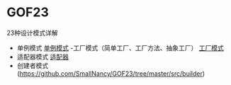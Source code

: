 # GOF23
23种设计模式详解
- 单例模式
[单例模式](https://github.com/SmallNancy/GOF23/tree/master/src/SingletonModel)
-工厂模式（简单工厂、工厂方法、抽象工厂）
[工厂模式](https://github.com/SmallNancy/GOF23/tree/master/src/Factory)
- 适配器模式
[适配器](https://github.com/SmallNancy/GOF23/tree/master/src/adapter)
- 创建者模式
(https://github.com/SmallNancy/GOF23/tree/master/src/builder)
